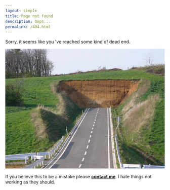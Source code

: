 ```yaml
---
layout: simple
title: Page not found
description: Oops...
permalink: /404.html
---
```


Sorry, it seems like you 've reached some kind of dead end.

![404](/assets/images/404.jpg)

If you believe this to be a mistake please [__contact me__](mailto:tsangiotis@gmail.com). I hate things not working as they should.
